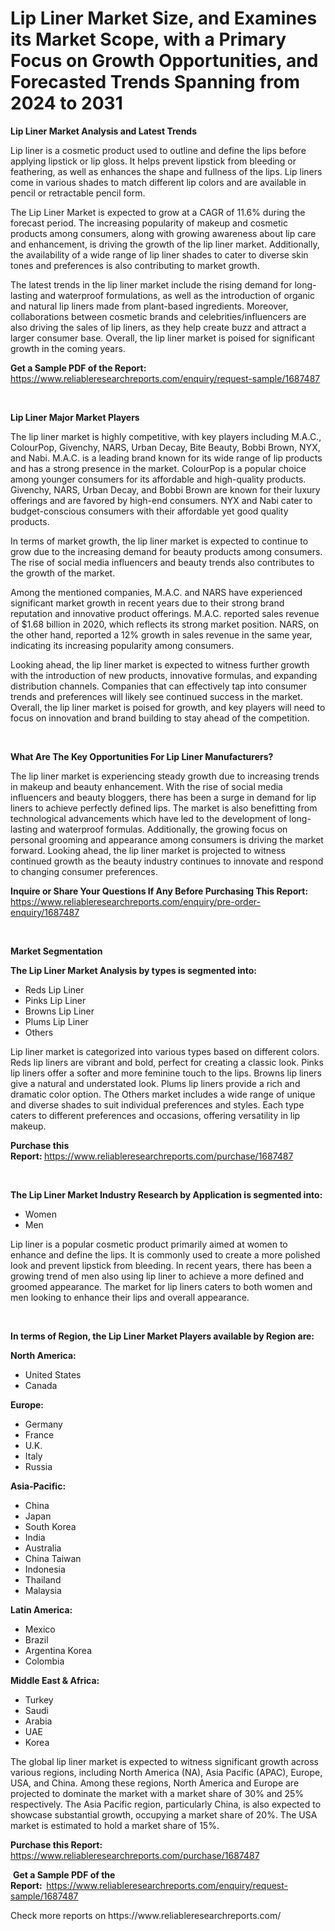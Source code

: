 <p><h1>Lip Liner Market Size, and Examines its Market Scope, with a Primary Focus on Growth Opportunities, and Forecasted Trends Spanning from 2024 to 2031</h1></p><p><strong>Lip Liner Market Analysis and Latest Trends</strong></p>
<p><p>Lip liner is a cosmetic product used to outline and define the lips before applying lipstick or lip gloss. It helps prevent lipstick from bleeding or feathering, as well as enhances the shape and fullness of the lips. Lip liners come in various shades to match different lip colors and are available in pencil or retractable pencil form.</p><p>The Lip Liner Market is expected to grow at a CAGR of 11.6% during the forecast period. The increasing popularity of makeup and cosmetic products among consumers, along with growing awareness about lip care and enhancement, is driving the growth of the lip liner market. Additionally, the availability of a wide range of lip liner shades to cater to diverse skin tones and preferences is also contributing to market growth.</p><p>The latest trends in the lip liner market include the rising demand for long-lasting and waterproof formulations, as well as the introduction of organic and natural lip liners made from plant-based ingredients. Moreover, collaborations between cosmetic brands and celebrities/influencers are also driving the sales of lip liners, as they help create buzz and attract a larger consumer base. Overall, the lip liner market is poised for significant growth in the coming years.</p></p>
<p><strong>Get a Sample PDF of the Report:&nbsp;</strong> <a href="https://www.reliableresearchreports.com/enquiry/request-sample/1687487">https://www.reliableresearchreports.com/enquiry/request-sample/1687487</a></p>
<p>&nbsp;</p>
<p><strong>Lip Liner Major Market Players</strong></p>
<p><p>The lip liner market is highly competitive, with key players including M.A.C., ColourPop, Givenchy, NARS, Urban Decay, Bite Beauty, Bobbi Brown, NYX, and Nabi. M.A.C. is a leading brand known for its wide range of lip products and has a strong presence in the market. ColourPop is a popular choice among younger consumers for its affordable and high-quality products. Givenchy, NARS, Urban Decay, and Bobbi Brown are known for their luxury offerings and are favored by high-end consumers. NYX and Nabi cater to budget-conscious consumers with their affordable yet good quality products.</p><p>In terms of market growth, the lip liner market is expected to continue to grow due to the increasing demand for beauty products among consumers. The rise of social media influencers and beauty trends also contributes to the growth of the market.</p><p>Among the mentioned companies, M.A.C. and NARS have experienced significant market growth in recent years due to their strong brand reputation and innovative product offerings. M.A.C. reported sales revenue of $1.68 billion in 2020, which reflects its strong market position. NARS, on the other hand, reported a 12% growth in sales revenue in the same year, indicating its increasing popularity among consumers.</p><p>Looking ahead, the lip liner market is expected to witness further growth with the introduction of new products, innovative formulas, and expanding distribution channels. Companies that can effectively tap into consumer trends and preferences will likely see continued success in the market. Overall, the lip liner market is poised for growth, and key players will need to focus on innovation and brand building to stay ahead of the competition.</p></p>
<p>&nbsp;</p>
<p><strong>What Are The Key Opportunities For Lip Liner Manufacturers?</strong></p>
<p><p>The lip liner market is experiencing steady growth due to increasing trends in makeup and beauty enhancement. With the rise of social media influencers and beauty bloggers, there has been a surge in demand for lip liners to achieve perfectly defined lips. The market is also benefitting from technological advancements which have led to the development of long-lasting and waterproof formulas. Additionally, the growing focus on personal grooming and appearance among consumers is driving the market forward. Looking ahead, the lip liner market is projected to witness continued growth as the beauty industry continues to innovate and respond to changing consumer preferences.</p></p>
<p><strong>Inquire or Share Your Questions If Any Before Purchasing This Report:</strong> <a href="https://www.reliableresearchreports.com/enquiry/pre-order-enquiry/1687487">https://www.reliableresearchreports.com/enquiry/pre-order-enquiry/1687487</a></p>
<p>&nbsp;</p>
<p><strong>Market Segmentation</strong></p>
<p><strong>The Lip Liner Market Analysis by types is segmented into:</strong></p>
<p><ul><li>Reds Lip Liner</li><li>Pinks Lip Liner</li><li>Browns Lip Liner</li><li>Plums Lip Liner</li><li>Others</li></ul></p>
<p><p>Lip liner market is categorized into various types based on different colors. Reds lip liners are vibrant and bold, perfect for creating a classic look. Pinks lip liners offer a softer and more feminine touch to the lips. Browns lip liners give a natural and understated look. Plums lip liners provide a rich and dramatic color option. The Others market includes a wide range of unique and diverse shades to suit individual preferences and styles. Each type caters to different preferences and occasions, offering versatility in lip makeup.</p></p>
<p><strong>Purchase this Report:&nbsp;</strong><a href="https://www.reliableresearchreports.com/purchase/1687487">https://www.reliableresearchreports.com/purchase/1687487</a></p>
<p>&nbsp;</p>
<p><strong>The Lip Liner Market Industry Research by Application is segmented into:</strong></p>
<p><ul><li>Women</li><li>Men</li></ul></p>
<p><p>Lip liner is a popular cosmetic product primarily aimed at women to enhance and define the lips. It is commonly used to create a more polished look and prevent lipstick from bleeding. In recent years, there has been a growing trend of men also using lip liner to achieve a more defined and groomed appearance. The market for lip liners caters to both women and men looking to enhance their lips and overall appearance.</p></p>
<p>&nbsp;</p>
<p><strong>In terms of Region, the Lip Liner Market Players available by Region are:</strong></p>
<p>
    <p> <strong> North America: </strong>
        <ul>
            <li>United States</li>
            <li>Canada</li>
        </ul>
        </p> 
    <p> <strong> Europe: </strong>
        <ul>
            <li>Germany</li>
            <li>France</li>
            <li>U.K.</li>
            <li>Italy</li>
            <li>Russia</li>
        </ul>
        </p> 
    <p> <strong> Asia-Pacific: </strong>
        <ul>
            <li>China</li>
            <li>Japan</li>
            <li>South Korea</li>
            <li>India</li>
            <li>Australia</li>
            <li>China Taiwan</li>
            <li>Indonesia</li>
            <li>Thailand</li>
            <li>Malaysia</li>
        </ul>
        </p> 
    <p> <strong> Latin America: </strong>
        <ul>
            <li>Mexico</li>
            <li>Brazil</li>
            <li>Argentina Korea</li>
            <li>Colombia</li>
        </ul>
        </p> 
    <p> <strong> Middle East & Africa: </strong>
        <ul>
            <li>Turkey</li>
            <li>Saudi</li>
            <li>Arabia</li>
            <li>UAE</li>
            <li>Korea</li>
        </ul>
    </p>
    </p>
<p><p>The global lip liner market is expected to witness significant growth across various regions, including North America (NA), Asia Pacific (APAC), Europe, USA, and China. Among these regions, North America and Europe are projected to dominate the market with a market share of 30% and 25% respectively. The Asia Pacific region, particularly China, is also expected to showcase substantial growth, occupying a market share of 20%. The USA market is estimated to hold a market share of 15%.</p></p>
<p><strong>Purchase this Report: </strong><a href="https://www.reliableresearchreports.com/purchase/1687487">https://www.reliableresearchreports.com/purchase/1687487</a></p>
<p>&nbsp;<strong>Get a Sample PDF of the Report:&nbsp;&nbsp;</strong><a href="https://www.reliableresearchreports.com/enquiry/request-sample/1687487">https://www.reliableresearchreports.com/enquiry/request-sample/1687487</a></p>
<p><strong></strong></p>
<p>Check more reports on https://www.reliableresearchreports.com/</p>